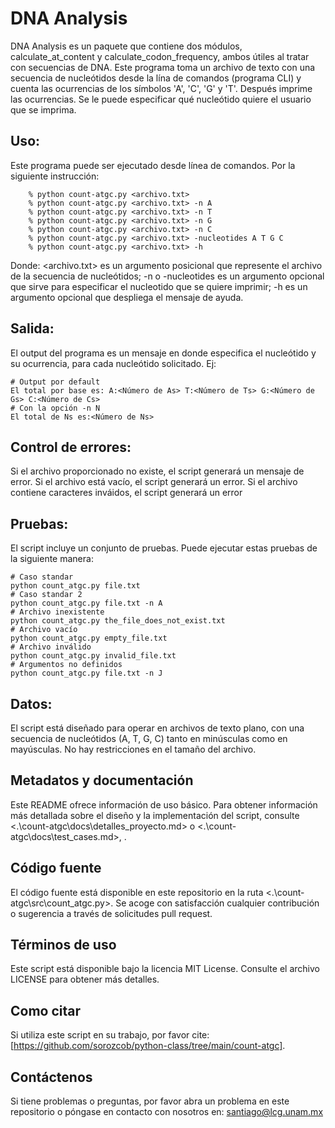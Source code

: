 # DNA Analysis

DNA Analysis es un paquete que contiene dos módulos, calculate_at_content y calculate_codon_frequency, ambos útiles al tratar con secuencias de DNA. 
Este programa toma un archivo de texto con una secuencia de nucleótidos desde la lína de comandos (programa CLI) y cuenta las ocurrencias de los símbolos 'A', 'C', 'G' y 'T'. Después imprime las ocurrencias. Se le puede especificar qué nucleótido quiere el usuario que se imprima.

## Uso:

Este programa puede ser ejecutado desde línea de comandos. Por la siguiente instrucción:
```
    % python count-atgc.py <archivo.txt>
    % python count-atgc.py <archivo.txt> -n A
    % python count-atgc.py <archivo.txt> -n T
    % python count-atgc.py <archivo.txt> -n G
    % python count-atgc.py <archivo.txt> -n C
    % python count-atgc.py <archivo.txt> -nucleotides A T G C
    % python count-atgc.py <archivo.txt> -h
```
Donde: <archivo.txt> es un argumento posicional que represente el archivo de la secuencia de nucleótidos; -n o -nucleotides es un argumento opcional que sirve para especificar el nucleotido que se quiere imprimir; -h es un argumento opcional que despliega el mensaje de ayuda.

## Salida:

El output del programa es un mensaje en donde especifica el nucleótido y su ocurrencia, para cada nucleótido solicitado. Ej:
```
# Output por default
El total por base es: A:<Número de As> T:<Número de Ts> G:<Número de Gs> C:<Número de Cs>
# Con la opción -n N
El total de Ns es:<Número de Ns>
```

## Control de errores:

Si el archivo proporcionado no existe, el script generará un mensaje de error. 
Si el archivo está vacío, el script generará un error. 
Si el archivo contiene caracteres inváidos, el script generará un error

## Pruebas:

El script incluye un conjunto de pruebas. Puede ejecutar estas pruebas de la siguiente manera:
```
# Caso standar
python count_atgc.py file.txt
# Caso standar 2
python count_atgc.py file.txt -n A
# Archivo inexistente
python count_atgc.py the_file_does_not_exist.txt
# Archivo vacío
python count_atgc.py empty_file.txt
# Archivo inválido
python count_atgc.py invalid_file.txt
# Argumentos no definidos
python count_atgc.py file.txt -n J

```

## Datos:

El script está diseñado para operar en archivos de texto plano, con una secuencia de nucleótidos (A, T, G, C) tanto en minúsculas como en mayúsculas. No hay restricciones en el tamaño del archivo.

## Metadatos y documentación

Este README ofrece información de uso básico. Para obtener información más detallada sobre el diseño y la implementación del script, consulte <.\count-atgc\docs\detalles_proyecto.md> o <.\count-atgc\docs\test_cases.md>, .

## Código fuente

El código fuente está disponible en este repositorio en la ruta <.\count-atgc\src\count_atgc.py>. Se acoge con satisfacción cualquier contribución o sugerencia a través de solicitudes pull request.

## Términos de uso

Este script está disponible bajo la licencia MIT License. Consulte el archivo LICENSE para obtener más detalles.

## Como citar

Si utiliza este script en su trabajo, por favor cite: [https://github.com/sorozcob/python-class/tree/main/count-atgc].

## Contáctenos

Si tiene problemas o preguntas, por favor abra un problema en este repositorio o póngase en contacto con nosotros en: <santiago@lcg.unam.mx>
